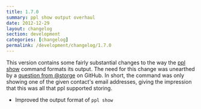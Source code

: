 ```yaml
---
title: 1.7.0
summary: ppl show output overhaul
date: 2012-12-29
layout: changelog
section: development
categories: [changelog]
permalink: /development/changelog/1.7.0
---
```


This version contains some fairly substantial changes to the way the [ppl
show](/documentation/commands/show) command formats its output. The need for
this change was unearthed by a [question from
@storge](https://github.com/hnrysmth/ppl/issues/14) on GitHub. In short, the command
was only showing one of the given contact's email addresses, giving the
impression that this was all that ppl supported storing.

* Improved the output format of `ppl show`
